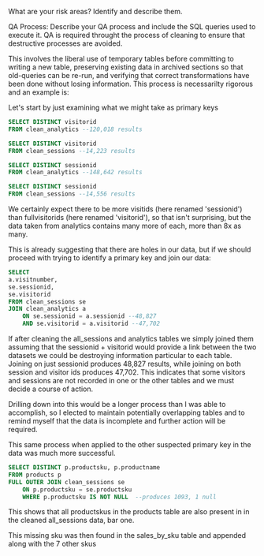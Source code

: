 What are your risk areas? Identify and describe them.



QA Process:
Describe your QA process and include the SQL queries used to execute it.
QA is required throught the process of cleaning to ensure that destructive processes are avoided.

This involves the liberal use of temporary tables before committing to writing a new table, preserving existing data in archived sections so that old-queries can be re-run, and verifying that correct transformations have been done without losing information. This process is necessarilty rigorous and an example is:  

Let's start by just examining what we might take as primary keys
~~~~sql
SELECT DISTINCT visitorid
FROM clean_analytics --120,018 results

SELECT DISTINCT visitorid
FROM clean_sessions --14,223 results

SELECT DISTINCT sessionid
FROM clean_analytics --148,642 results

SELECT DISTINCT sessionid
FROM clean_sessions --14,556 results
~~~~
We certainly expect there to be more visitids (here renamed 'sessionid') than fullvisitorids (here renamed 'visitorid'), so that isn't surprising, but the data taken from analytics contains many more of each, more than 8x as many. 

This is already suggesting that there are holes in our data, but if we should proceed with trying to identify a primary key and join our data:
~~~~sql
SELECT 
a.visitnumber,
se.sessionid,
se.visitorid
FROM clean_sessions se
JOIN clean_analytics a
	ON se.sessionid = a.sessionid --48,827
	AND se.visitorid = a.visitorid --47,702
~~~~
If after cleaning the all_sessions and analytics tables we simply joined them assuming that the sessionid  + visitorid would provide a link between the two datasets we could be destroying information particular to each table. Joining on just sessionid produces 48,827 results, while joining on both session and visitor ids produces 47,702. This indicates that some visitors and sessions are not recorded in one or the other tables and we must decide a course of action.

Drilling down into this would be a longer process than I was able to accomplish, so I elected to maintain potentially overlapping tables and to remind myself that the data is incomplete and further action will be required.

This same process when applied to the other suspected primary key in the data was much more successful.
~~~~sql
SELECT DISTINCT p.productsku, p.productname
FROM products p
FULL OUTER JOIN clean_sessions se
	ON p.productsku = se.productsku
	WHERE p.productsku IS NOT NULL	--produces 1093, 1 null
~~~~
This shows that all productskus in the products table are also present in in the cleaned all_sessions data, bar one.

This missing sku was then found in the sales_by_sku table and appended along with the 7 other skus

